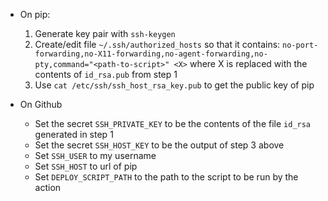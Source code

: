 - On pip:
    1. Generate key pair with `ssh-keygen`
    2. Create/edit file `~/.ssh/authorized_hosts` so that it contains:
        `no-port-forwarding,no-X11-forwarding,no-agent-forwarding,no-pty,command="<path-to-script>" <X>`
    where X is replaced with the contents of `id_rsa.pub` from step 1
    3. Use `cat /etc/ssh/ssh_host_rsa_key.pub` to get the public key of pip

- On Github
    - Set the secret `SSH_PRIVATE_KEY` to be the contents of the file `id_rsa` generated in step 1
    - Set the secret `SSH_HOST_KEY` to be the output of step 3 above
    - Set `SSH_USER` to my username
    - Set `SSH_HOST` to url of pip
    - Set `DEPLOY_SCRIPT_PATH` to the path to the script to be run by the action

